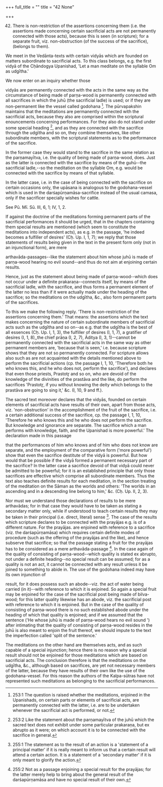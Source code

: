 +++
full_title = ""
title = "42 None"

+++


42. There is non-restriction of the assertions concerning them (i.e. the assertions made concerning certain sacrificial acts are not permanently connected with those acts), because this is seen (in scripture); for a separate fruit, viz. non-obstruction (of the success of the sacrifice), (belongs to them).

We meet in the Vedānta-texts with certain vidyās which are founded on matters subordinate to sacrificial acts. To this class belongs, e.g. the first vidyā of the Cḥāndogya Upanishad, 'Let a man meditate on the syllable Om as udgītha.'

We now enter on an inquiry whether those

vidyās are permanently connected with the acts in the same way as the circumstance of being made of parṇa-wood is permanently connected with all sacrifices in which the juhū (the sacrificial ladle) is used; or if they are non-permanent like the vessel called godohana [^fn_159]. The pūrvapakshin maintains that the meditations are permanently connected with the sacrificial acts, because they also are comprised within the scriptural enouncements concerning performances. For they also do not stand under some special heading [^fn_160], and as they are connected with the sacrifice through the udgītha and so on, they combine themselves, like other subordinate members, with the scriptural statements as to the performance of the sacrifice.

[^fn_159]: 253:1 The question is raised whether the meditations, enjoined in the Upanishads, on certain parts or elements of sacrificial acts, are permanently connected with the latter, i.e. are to be undertaken whenever the sacrificial act is performed, or not.

In the former case they would stand to the sacrifice in the same relation as the parṇamayītva, i.e. the quality of being made of parṇa-wood, does. Just as the latter is connected with the sacrifice by means of the guhū--the sacrificial ladle,--so the meditation on the syllable Om, e.g. would be connected with the sacrifice by means of that syllable.

In the latter case, i.e. in the case of being connected with the sacrifice on certain occasions only, the upāsana is analogous to the godohana-vessel which is used in the darśapūrṇamāsa-sacrifice instead of the usual camasa, only if the sacrificer specially wishes for cattle.

See Pū. Mī. Sū. III, 6, 1; IV, 1, 2.

[^fn_160]: 253:2 Like the statement about the parṇamayītva of the juhū which the sacred text does not exhibit under some particular prakaraṇa, but ex abrupto as it were; on which account it is to be connected with the sacrifice in general.

If against the doctrine of the meditations forming permanent parts of the sacrificial performances it should be urged, that in the chapters containing them special results are mentioned (which seem to constitute the meditations into independent acts), as e.g. in the passage, 'he indeed becomes a fulfiller of desires' (Cḥ. Up. I, 1, 7); we reply that those statements of results being given in the text in the present form only (not in an injunctional form), are mere

arthavāda-passages--like the statement about him whose juhū is made of parṇa-wood hearing no evil sound--and thus do not aim at enjoining certain results.

Hence, just as the statement about being made of parṇa-wood--which does not occur under a definite prakaraṇa--connects itself, by means of the sacrificial ladle, with the sacrifice, and thus forms a permanent element of the latter no less than if it were actually made under the heading of the sacrifice; so the meditations on the udgītha, &c., also form permanent parts of the sacrifices.

To this we make the following reply. 'There is non-restriction of the assertions concerning them.' That means: the assertions which the text makes concerning the nature of certain subordinate members of sacrificial acts such as the udgītha and so on--as e.g. that the udgītha is the best of all essences (Cḥ. Up. I, 1, 3), the fulfiller of desires (I, 1, 7), a gratifier of desires (I, 1, 8),,the chief prāṇa (I, 2, 7), Āditya (I, 3, 1)--cannot be permanently connected with the sacrificial acts in the same way as other permanent members are, 'because that is seen,' i.e. because scripture shows that they are not so permanently connected. For scripture allows also such as are not acquainted with the details mentioned above to perform the sacrificial actions (cp. the passage I, 1, 10, 'Therefore both he who knows this, and he who does not, perform the sacrifice'), and declares that even those priests, Prastotr̥ and so on, who are devoid of the knowledge of the divinities of the prastāva and the like, do perform the sacrifices 'Prastotr̥, if you without knowing the deity which belongs to the prastāva are going to sing it,' &c. (I, 10, 9 and ff.).

The sacred text moreover declares that the vidyās, founded on certain elements of sacrificial acts have results of their own, apart from those acts, viz. 'non-obstruction' in the accomplishment of the fruit of the sacrifice, i.e. a certain additional success of the sacrifice, cp. the passage I, 1, 10, 'Therefore he who knows this and he who does not perform the sacrifice. But knowledge and ignorance are separate. The sacrifice which a man performs with knowledge, faith, and the Upanishad is more powerful.' The declaration made in this passage

that the performances of him who knows and of him who does not know are separate, and the employment of the comparative form ('more powerful') show that even the sacrifice destitute of the vidyā is powerful. But how would that be possible if the vidyā formed a permanent necessary part of the sacrifice? In the latter case a sacrifice devoid of that vidyā could never be admitted to be powerful; for it is an established principle that only those sacrifices are effective which comprise all subordinate members. Thus the text also teaches definite results for each meditation, in the section treating of the meditation on the Sāman as the worlds and others: 'The worlds in an ascending and in a descending line belong to him,' &c. (Cḥ. Up. II, 2, 3).

Nor must we understand those declarations of results to be mere arthavādas; for in that case they would have to be taken as stating a secondary matter only, while if understood to teach certain results they may be taken in their principal (i.e. direct, literal) sense [^fn_161]. The case of the results which scripture declares to be connected with the prayājas e.g. is of a different nature. For the prayājas. are enjoined with reference to a sacrifice (viz. the darśapūrṇamāsa) which requires certain definite modes of procedure (such as the offering of the prayājas and the like), and hence subserve that sacrifice; so that the passage stating a fruit for the prayājas has to be considered as a mere arthavāda-passage [^fn_162]. In the case again of the quality of consisting of parṇa-wood--which quality is stated ex abrupto, not under a definite heading--no special result can be assumed; for as a quality is not an act, it cannot be connected with any result unless it be joined to something to abide in. The use of the godohana indeed may have its own injunction of

[^fn_161]: 255:1 The statement as to the result of an action is a 'statement of a principal matter' if it is really meant to inform us that a certain result will attend a certain action. It is a statement of a 'secondary matter' if it is only meant to glorify the action.

[^fn_162]: 255:2 Not as a passage enjoining a special result for the prayājas; for the latter merely help to bring about the general result of the darśapūrṇamāsa and have no special result of their own.

result, for it does possess such an abode--viz. the act of water being carried (in it)--with reference to which it is enjoined. So again a special fruit may be enjoined for the case of the sacrificial post being made of bilva-wood; for this latter quality likewise has an abode, viz. the sacrificial post with reference to which it is enjoined. But in the case of the quality of consisting of parṇa-wood there is no such established abode under the heading of which that quality is enjoined; and if we assumed that the sentence ('He whose juhū is made of parṇa-wood hears no evil sound ') after intimating that the quality of consisting of parṇa-wood resides in the juhū is also meant to enjoin the fruit thereof, we should impute to the text the imperfection called 'split of the sentence.'

The meditations on the other hand are themselves acts, and as such capable of a special injunction; hence there is no reason why a special result should not be enjoined for those meditations which are based on sacrificial acts. The conclusion therefore is that the meditations on the udgītha, &c., although based on sacrifices, are yet not necessary members of the latter, because they have results of their own like the use of the godohana-vessel. For this reason the authors of the Kalpa-sūtras have not represented such meditations as belonging to the sacrificial performances.

